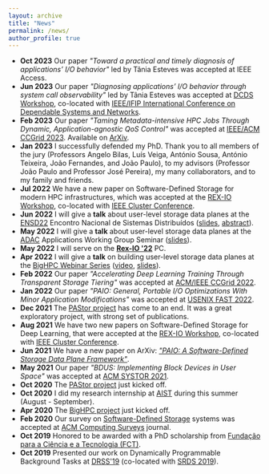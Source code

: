 ```yaml
---
layout: archive
title: "News"
permalink: /news/
author_profile: true
---
```


* **Oct 2023** Our paper *"Toward a practical and timely diagnosis of applications’ I/O behavior"* led by Tânia Esteves was accepted at IEEE Access.
* **Jun 2023** Our paper *"Diagnosing applications’ I/O behavior through system call observability"* led by Tânia Esteves was accepted at [DCDS Workshop](http://dcds.lasige.di.fc.ul.pt/), co-located with [IEEE/IFIP International Conference on Dependable Systems and Networks](https://dsn2023.dei.uc.pt/).
* **Feb 2023** Our paper *"Taming Metadata-intensive HPC Jobs Through Dynamic, Application-agnostic QoS Control"* was accepted at [IEEE/ACM CCGrid 2023](https://ccgrid2023.iisc.ac.in/). Available on [ArXiv](https://arxiv.org/abs/2302.06418).  
* **Jan 2023** I successfully defended my PhD. Thank you to all members of the jury (Professors Angelo Bilas, Luís Veiga, António Sousa, António Teixeira, João Fernandes, and João Paulo), to my advisors (Professor João Paulo and Professor José Pereira), my many collaborators, and to my family and friends.
* **Jul 2022** We have a new paper on Software-Defined Storage for modern HPC infrastructures, which was accepted at the [REX-IO Workshop](https://sites.google.com/view/rexio/home), co-located with [IEEE Cluster Conference](https://clustercomp.org/2022/).
* **Jun 2022** I will give a **talk** about user-level storage data planes at the [ENSD22](https://www.gsd.inesc-id.pt/~ENSD2022/) Encontro Nacional de Sistemas Distribuídos ([slides](https://rgmacedo.github.io/files/2022/ensd22/rgmacedo-presentation.pdf), [abstract](https://rgmacedo.github.io/files/2022/ensd22/rgmacedo-fast-abstract.pdf)).
* **May 2022** I will give a **talk** about user-level storage data planes at the [ADAC](https://adac.ornl.gov/) Applications Working Group Seminar ([slides](https://rgmacedo.github.io/files/2022/talks/rgmacedo-adac-webinar-presentation.pdf)). 
* **May 2022** I will serve on the **[Rex-IO '22](https://sites.google.com/view/rexio/home)** PC. 
* **Apr 2022** I will give a **talk** on building user-level storage data planes at the [BigHPC Webinar Series](https://bighpc.wavecom.pt/webinar-2-user-level-software-defined-storage-data-planes/) ([video](https://www.youtube.com/watch?v=1RyYRtveEIM), [slides](https://rgmacedo.github.io/files/2022/talks/rgmacedo-bighpc-webinar-presentation.pdf)).
* **Feb 2022** Our paper *"Accelerating Deep Learning Training Through Transparent Storage Tiering"* was accepted at [ACM/IEEE CCGrid 2022](https://fcrlab.unime.it/ccgrid22/).     
* **Jan 2022** Our paper *"PAIO: General, Portable I/O Optimizations With Minor Application Modifications"* was accepted at [USENIX FAST 2022](https://www.usenix.org/conference/fast22/).
* **Dec 2021** The [PAStor project](https://pastor-project.github.io/) has come to an end. It was a great exploratory project, with strong set of publications.
* **Aug 2021** We have two new papers on Software-Defined Storage for Deep Learning, that were accepted at the [REX-IO Workshop](https://sites.google.com/view/rexio/home), co-located with [IEEE Cluster Conference](https://clustercomp.org/2021/).    
* **Jun 2021** We have a new paper on ArXiv: [*"PAIO: A Software-Defined Storage Data Plane Framework"*](https://arxiv.org/abs/2106.03617).
* **May 2021** Our paper *"BDUS: Implementing Block Devices in User Space"* was accepted at [ACM SYSTOR 2021](https://www.systor.org/2021/).
* **Oct 2020** The [PAStor project](https://pastor-project.github.io/) just kicked off.
* **Oct 2020** I did my research internship at [AIST](https://www.aist.go.jp/index_en.html) during this summer (August - September).
* **Apr 2020** The [BigHPC project](https://bighpc.wavecom.pt/) just kicked off.
* **Feb 2020** Our survey on [Software-Defined Storage](https://rgmacedo.github.io/files/csur20-sds-survey/rgmacedo-csur20.pdf) systems was accepted at [ACM Computing Surveys](https://dl.acm.org/journal/csur) journal.
* **Oct 2019** Honored to be awarded with a PhD scholarship from [Fundação para a Ciência e a Tecnologia (FCT)](https://www.fct.pt/index.phtml.en).
* **Oct 2019** Presented our work on Dynamically Programmable Background Tasks at [DRSS'19](http://drss.inesctec.pt/) (co-located with [SRDS 2019](https://srds2019.projet.liris.cnrs.fr/)).
